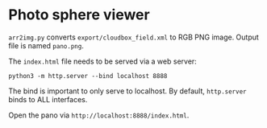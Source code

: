# Photo sphere viewer

`arr2img.py` converts `export/cloudbox_field.xml` to RGB PNG image.
Output file is named `pano.png`.

The `index.html` file needs to be served via a web server:

```
python3 -m http.server --bind localhost 8888
```

The bind is important to only serve to localhost.
By default, `http.server` binds to ALL interfaces.

Open the pano via `http://localhost:8888/index.html`.

